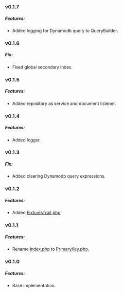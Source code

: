 ### v0.1.7
##### Features:
- Added logging for Dynamodb query to QueryBuilder.

### v0.1.6
##### Fix:
- Fixed global secondary index.

### v0.1.5
##### Features:
- Added repository as service and document listener.

### v0.1.4
##### Features:
- Added logger.

### v0.1.3
##### Fix:
- Added clearing Dynamodb query expressions.

### v0.1.2
##### Features:
- Added [FixturesTrait.php](src/ODM/Test/Helper/FixturesTrait.php).

### v0.1.1
##### Features:
- Rename [Index.php](src/ODM/Id/PrimaryKey.php) to [PrimaryKey.php](src/ODM/Id/PrimaryKey.php).

### v0.1.0
##### Features:
- Base implementation.
